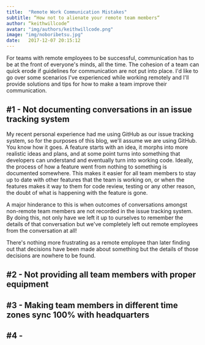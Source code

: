 ```yaml
---
title:  "Remote Work Communication Mistakes"
subtitle: “How not to alienate your remote team members“
author: “keithwillcode”
avatar: "img/authors/keithwillcode.png"
image: "img/noboribetsu.jpg"
date:   2017-12-07 20:15:12
---
```


For teams with remote employees to be successful, communication has to be at the front of everyone's minds, all the time. The cohesion of a team can quick erode if guidelines for communication are not put into place. I'd like to go over some scenarios I've experienced while working remotely and I'll provide solutions and tips for how to make a team improve their communication.

## #1 - Not documenting conversations in an issue tracking system
My recent personal experience had me using GitHub as our issue tracking system, so for the purposes of this blog, we'll assume we are using GitHub. You know how it goes. A feature starts with an idea, it morphs into more realistic ideas and plans, and at some point turns into something that developers can understand and eventually turn into working code. Ideally, the process of how a feature went from nothing to something is documented somewhere. This makes it easier for all team members to stay up to date with other features that the team is working on, or when the features makes it way to them for code review, testing or any other reason, the doubt of what is happening with the feature is gone.

A major hinderance to this is when outcomes of conversations amongst non-remote team members are not recorded in the issue tracking system. By doing this, not only have we left it up to ourselves to remember the details of that conversation but we've completely left out remote employees from the conversation at all! 

There's nothing more frustrating as a remote employee than later finding out that decisions have been made about something but the details of those decisions are nowhere to be found.

## #2 - Not providing all team members with proper equipment

## #3 - Making team members in different time zones sync 100% with headquarters

## #4 - 





